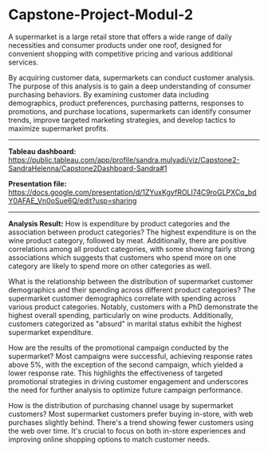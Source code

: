 # Capstone-Project-Modul-2
A supermarket is a large retail store that offers a wide range of daily necessities and consumer products under one roof, 
designed for convenient shopping with competitive pricing and various additional services.

By acquiring customer data, supermarkets can conduct customer analysis. 
The purpose of this analysis is to gain a deep understanding of consumer purchasing behaviors. 
By examining customer data including demographics, product preferences, purchasing patterns, responses to promotions, and purchase locations, supermarkets can identify consumer trends, improve targeted marketing strategies, and develop tactics to maximize supermarket profits.


----------------------

**Tableau dashboard:**
https://public.tableau.com/app/profile/sandra.mulyadi/viz/Capstone2-SandraHelenna/Capstone2Dashboard-Sandra#1

**Presentation file:**
https://docs.google.com/presentation/d/1ZYuxKgvfROLI74C9roGLPXCq_bdY0AFAE_Vn0oSue6Q/edit?usp=sharing

------------------------
**Analysis Result:**
How is expenditure by product categories and the association between product categories?
The highest expenditure is on the wine product category, followed by meat. 
Additionally, there are positive correlations among all product categories, with some showing fairly strong associations which suggests that customers who spend more on one category are likely to spend more on other categories as well.

What is the relationship between the distribution of supermarket customer demographics and their spending across different product categories?
The supermarket customer demographics correlate with spending across various product categories. 
Notably, customers with a PhD demonstrate the highest overall spending, particularly on wine products. 
Additionally, customers categorized as "absurd" in marital status exhibit the highest supermarket expenditure. 


How are the results of the promotional campaign conducted by the supermarket?
Most campaigns were successful, achieving response rates above 5%, with the exception of the second campaign, which yielded a lower response rate. This highlights the effectiveness of targeted promotional strategies in driving customer engagement and underscores the need for further analysis to optimize future campaign performance.


How is the distribution of purchasing channel usage by supermarket customers?
Most supermarket customers prefer buying in-store, with web purchases slightly behind. 
There's a trend showing fewer customers using the web over time. 
It's crucial to focus on both in-store experiences and improving online shopping options to match customer needs.

